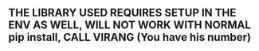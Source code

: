 ## THE LIBRARY USED REQUIRES SETUP IN THE ENV AS WELL, WILL NOT WORK WITH NORMAL pip install, CALL VIRANG (You have his number)
